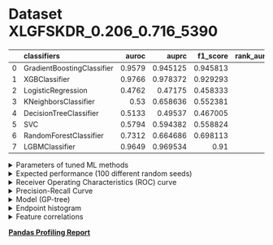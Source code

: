 # Dataset XLGFSKDR_0.206_0.716_5390

|    | classifiers                |   auroc |    auprc |   f1_score |   rank_auroc |   rank_auprc |   rank_f1 |
|---:|:---------------------------|--------:|---------:|-----------:|-------------:|-------------:|----------:|
|  0 | GradientBoostingClassifier |  0.9579 | 0.945125 |   0.945813 |            3 |            3 |         1 |
|  1 | XGBClassifier              |  0.9766 | 0.978372 |   0.929293 |            1 |            1 |         2 |
|  2 | LogisticRegression         |  0.4762 | 0.47175  |   0.458333 |            8 |            8 |         8 |
|  3 | KNeighborsClassifier       |  0.53   | 0.658636 |   0.552381 |            6 |            5 |         6 |
|  4 | DecisionTreeClassifier     |  0.5133 | 0.49537  |   0.467005 |            7 |            7 |         7 |
|  5 | SVC                        |  0.5794 | 0.594382 |   0.558824 |            5 |            6 |         5 |
|  6 | RandomForestClassifier     |  0.7312 | 0.664686 |   0.698113 |            4 |            4 |         4 |
|  7 | LGBMClassifier             |  0.9649 | 0.969534 |   0.91     |            2 |            2 |         3 |


<details>
<summary>Parameters of tuned ML methods</summary>


```
GradientBoostingClassifier(ccp_alpha=0.0, criterion='friedman_mse', init=None,
                           learning_rate=0.5291273593372556, loss='deviance',
                           max_depth=8, max_features=None, max_leaf_nodes=None,
                           min_impurity_decrease=0.0, min_impurity_split=None,
                           min_samples_leaf=1, min_samples_split=2,
                           min_weight_fraction_leaf=0.0, n_estimators=100,
                           n_iter_no_change=16, presort='deprecated',
                           random_state=5390, subsample=1.0, tol=1e-07,
                           validation_fraction=0.09, verbose=0,
                           warm_start=False)
XGBClassifier(alpha=2.9158551172476994e-05, base_score=0.5, booster='dart',
              colsample_bylevel=1, colsample_bynode=1, colsample_bytree=1,
              eta=0.6091679236982254, eval_metric='logloss', gamma=0.0,
              gpu_id=-1, importance_type='gain', interaction_constraints=None,
              learning_rate=0.609167933, max_delta_step=0, max_depth=6,
              min_child_weight=1, missing=nan, monotone_constraints=None,
              n_estimators=92, n_jobs=0, num_parallel_tree=1,
              objective='binary:logistic', random_state=5390,
              reg_alpha=2.91585511e-05, reg_lambda=43.034014374877444,
              scale_pos_weight=1, subsample=1, tree_method=None,
              validate_parameters=False, verbosity=None)
LogisticRegression(C=55.86087410148022, class_weight=None, dual=True,
                   fit_intercept=True, intercept_scaling=1, l1_ratio=None,
                   max_iter=100, multi_class='auto', n_jobs=None, penalty='l2',
                   random_state=5390, solver='liblinear', tol=0.0001, verbose=0,
                   warm_start=False)
KNeighborsClassifier(algorithm='auto', leaf_size=30, metric='minkowski',
                     metric_params=None, n_jobs=None, n_neighbors=1, p=2,
                     weights='distance')
DecisionTreeClassifier(ccp_alpha=0.0, class_weight=None, criterion='gini',
                       max_depth=10, max_features=None, max_leaf_nodes=None,
                       min_impurity_decrease=0.0, min_impurity_split=None,
                       min_samples_leaf=14, min_samples_split=16,
                       min_weight_fraction_leaf=0.0, presort='deprecated',
                       random_state=5390, splitter='best')
SVC(C=4666.158831995879, break_ties=False, cache_size=200, class_weight=None,
    coef0=7.1000000000000005, decision_function_shape='ovr', degree=5,
    gamma='auto', kernel='poly', max_iter=-1, probability=True,
    random_state=5390, shrinking=True, tol=0.0002887462566071054,
    verbose=False)
RandomForestClassifier(bootstrap=True, ccp_alpha=0.0, class_weight=None,
                       criterion='gini', max_depth=9, max_features=None,
                       max_leaf_nodes=None, max_samples=None,
                       min_impurity_decrease=0.0, min_impurity_split=None,
                       min_samples_leaf=6, min_samples_split=7,
                       min_weight_fraction_leaf=0.0, n_estimators=54,
                       n_jobs=None, oob_score=False, random_state=5390,
                       verbose=0, warm_start=False)
LGBMClassifier(boosting_type='gbdt', class_weight=None, colsample_bytree=1.0,
               importance_type='split', learning_rate=0.1, max_depth=10,
               metric='binary_logloss', min_child_samples=20,
               min_child_weight=0.001, min_split_gain=0.0, n_estimators=94,
               n_jobs=-1, num_leaves=158, objective='binary', random_state=5390,
               reg_alpha=0.0, reg_lambda=0.0, silent=True, subsample=1.0,
               subsample_for_bin=200000, subsample_freq=0)
```

</details>

<details>
<summary>Expected performance (100 different random seeds)</summary>
<img src='XLGFSKDR_0.206_0.716_5390-box.svg' width=40% />
</details>

<details>
<summary>Receiver Operating Characteristics (ROC) curve</summary>
<img src='XLGFSKDR_0.206_0.716_5390-roc.svg' width=40% />
</details>

<details>
<summary>Precision-Recall Curve</summary>
<img src='XLGFSKDR_0.206_0.716_5390-prc.svg' width=40% />
</details>

<details>
<summary>Model (GP-tree)</summary>
<img src='XLGFSKDR_0.206_0.716_5390-model.svg' height=10% />
</details>

<details>
<summary>Endpoint histogram</summary>
<img src='XLGFSKDR_0.206_0.716_5390-endpoint.svg' width=40% />
</details>

<details>
<summary>Feature correlations</summary>
<img src='XLGFSKDR_0.206_0.716_5390-corr.svg' width=40% />
</details>

[**Pandas Profiling Report**](https://epistasislab.github.io/digen/docs/profile/XLGFSKDR_0.206_0.716_5390.html)